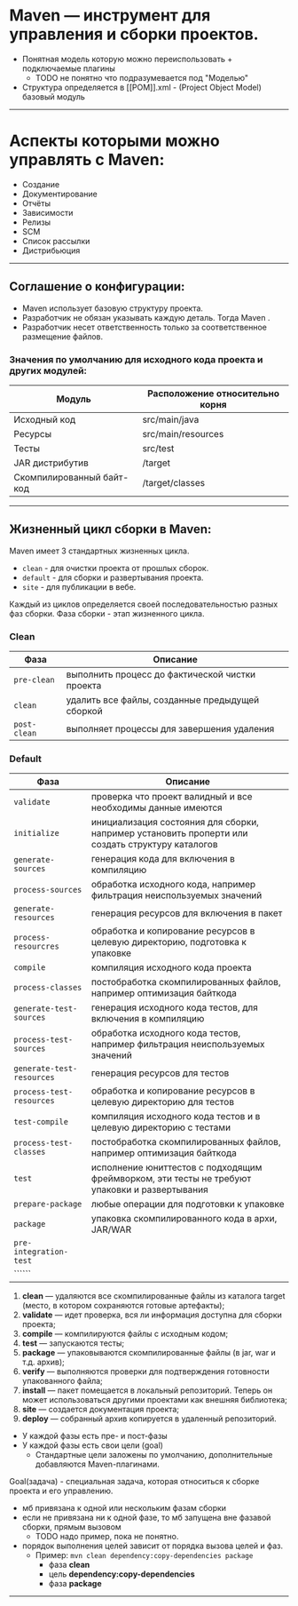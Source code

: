 # Maven — инструмент для управления и сборки проектов.

* Понятная модель которую можно переиспользовать + подключаемые плагины
    * TODO не понятно что подразумевается под "Моделью"
* Структура определяется в [[POM]].xml - (Project Object Model)  базовый модуль

---

# Аспекты которыми можно управлять с Maven:

* Создание
* Документирование
* Отчёты
* Зависимости
* Релизы
* SCM
* Список рассылки
* Дистрибьюция

---

## Соглашение о конфигурации:

* Maven использует базовую структуру проекта.
* Разработчик не обязан указывать каждую деталь. Тогда Maven .
* Разработчик несет ответственность только за соответственное размещение файлов.

### Значения по умолчанию для исходного кода проекта и других модулей:

| Модуль | Расположение относительно корня |
|----------|--------|
| Исходный код | src/main/java |
| Ресурсы | src/main/resources |
| Тесты | src/test |
| JAR дистрибутив | /target |
| Скомпилированный байт-код | /target/classes |

---

## Жизненный цикл сборки в Maven:

Maven имеет 3 стандартных жизненных цикла.

* ```clean``` - для очистки проекта от прошлых сборок.
* ```default``` - для сборки и развертывания проекта.
* ```site``` - для публикации в вебе.

Каждый из циклов определяется своей последовательностью разных фаз сборки. Фаза сборки - этап жизненного цикла.

### Сlean

| Фаза | Описание |
|----------|--------|
| ```pre-clean``` | выполнить процесс до фактической чистки проекта |
| ```clean``` | удалить все файлы, созданные предыдущей сборкой |
| ```post-clean``` | выполняет процессы для завершения удаления |

### Default

| Фаза | Описание |
|----------|--------|
| ```validate``` | проверка что проект валидный и все необходимы данные имеются |
| ```initialize``` | инициализация состояния для сборки, например установить проперти или создать структуру каталогов |
| ```generate-sources``` | генерация кода для включения в компиляцию |
| ```process-sources``` | обработка исходного кода, например фильтрация неиспользуемых значений |
| ```generate-resources``` | генерация ресурсов для включения в пакет |
| ```process-resourcres``` | обработка и копирование ресурсов в целевую директорию, подготовка к упаковке |
| ```compile``` | компиляция исходного кода проекта |
| ```process-classes``` | постобработка скомпилированных файлов, например оптимизация байткода |
| ```generate-test-sources``` | генерация исходного кода тестов, для включения в компиляцию |
| ```process-test-sources``` | обработка исходного кода тестов, например фильтрация неиспользуемых значений |
| ```generate-test-resources``` | генерация ресурсов для тестов |
| ```process-test-resources``` | обработка и копирование ресурсов в целевую директорию для тестов |
| ```test-compile``` | компиляция исходного кода тестов и в целевую директорию с тестами |
| ```process-test-classes``` | постобработка скомпилированных файлов, например оптимизация байткода |
| ```test``` | исполнение юниттестов с подходящим фреймворком, эти тесты не требуют упаковки и развертывания |
| ```prepare-package``` | любые операции для подготовки к упаковке |
| ```package``` | упаковка скомпилированного кода в архи, JAR/WAR |
| ```pre-integration-test``` |  |
| `````` |  |




1. **clean** — удаляются все скомпилированные файлы из каталога target (место, в котором сохраняются готовые артефакты);
2. **validate** — идет проверка, вся ли информация доступна для сборки проекта;
3. **compile** — компилируются файлы с исходным кодом;
4. **test** — запускаются тесты;
5. **package** — упаковываются скомпилированные файлы (в jar, war и т.д. архив);
6. **verify** — выполняются проверки для подтверждения готовности упакованного файла;
7. **install** — пакет помещается в локальный репозиторий. Теперь он может использоваться другими проектами как внешняя
   библиотека;
8. **site** — создается документация проекта;
9. **deploy** — собранный архив копируется в удаленный репозиторий.

* У каждой фазы есть пре- и пост-фазы
* У каждой фазы есть свои цели (goal)
    * Стандартные цели заложены по умолчанию, дополнительные добавляются Maven-плагинами.

Goal(задача) - специальная задача, которая относиться к сборке проекта и его управлению.

* мб привязана к одной или нескольким фазам сборки
* если не привязана ни к одной фазе, то мб запущена вне фазавой сборки, прямым вызовом
    * TODO надо пример, пока не понятно.
* порядок выполнения целей зависит от порядка вызова целей и фаз.
    * Пример: ```mvn clean dependency:copy-dependencies package```
        * фаза **clean**
        * цель **dependency:copy-dependencies**
        * фаза **package**

---